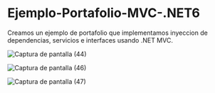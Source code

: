 # Ejemplo-Portafolio-MVC-.NET6
Creamos un ejemplo de portafolio que implementamos inyeccion de dependencias, servicios e interfaces usando .NET MVC.



![Captura de pantalla (44)](https://user-images.githubusercontent.com/91712749/218087699-470f9975-c96a-49c2-8d42-590b8e9385f7.png)

![Captura de pantalla (46)](https://user-images.githubusercontent.com/91712749/218087800-46fa1838-9ca0-41f4-b624-7950637b274a.png)


![Captura de pantalla (47)](https://user-images.githubusercontent.com/91712749/218087959-34b0b7ed-0b33-4110-963e-2999486ee2e3.png)

